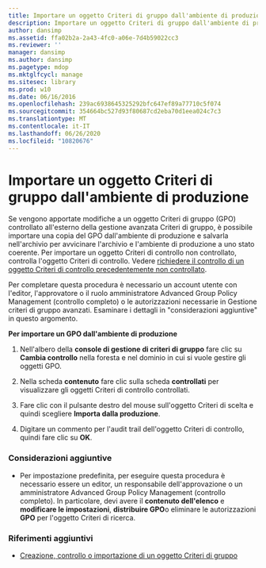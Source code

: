 ```yaml
---
title: Importare un oggetto Criteri di gruppo dall'ambiente di produzione
description: Importare un oggetto Criteri di gruppo dall'ambiente di produzione
author: dansimp
ms.assetid: ffa02b2a-2a43-4fc0-a06e-7d4b59022cc3
ms.reviewer: ''
manager: dansimp
ms.author: dansimp
ms.pagetype: mdop
ms.mktglfcycl: manage
ms.sitesec: library
ms.prod: w10
ms.date: 06/16/2016
ms.openlocfilehash: 239ac6938645325292bfc647ef89a77710c5f074
ms.sourcegitcommit: 354664bc527d93f80687cd2eba70d1eea024c7c3
ms.translationtype: MT
ms.contentlocale: it-IT
ms.lasthandoff: 06/26/2020
ms.locfileid: "10820676"
---
```

# Importare un oggetto Criteri di gruppo dall'ambiente di produzione


Se vengono apportate modifiche a un oggetto Criteri di gruppo (GPO) controllato all'esterno della gestione avanzata Criteri di gruppo, è possibile importare una copia del GPO dall'ambiente di produzione e salvarla nell'archivio per avvicinare l'archivio e l'ambiente di produzione a uno stato coerente. Per importare un oggetto Criteri di controllo non controllato, controlla l'oggetto Criteri di controllo. Vedere [richiedere il controllo di un oggetto Criteri di controllo precedentemente non controllato](request-control-of-a-previously-uncontrolled-gpo.md).

Per completare questa procedura è necessario un account utente con l'editor, l'approvatore o il ruolo amministratore Advanced Group Policy Management (controllo completo) o le autorizzazioni necessarie in Gestione criteri di gruppo avanzati. Esaminare i dettagli in "considerazioni aggiuntive" in questo argomento.

**Per importare un GPO dall'ambiente di produzione**

1.  Nell'albero della **console di gestione di criteri di gruppo** fare clic su **Cambia controllo** nella foresta e nel dominio in cui si vuole gestire gli oggetti GPO.

2.  Nella scheda **contenuto** fare clic sulla scheda **controllati** per visualizzare gli oggetti Criteri di controllo controllati.

3.  Fare clic con il pulsante destro del mouse sull'oggetto Criteri di scelta e quindi scegliere **Importa dalla produzione**.

4.  Digitare un commento per l'audit trail dell'oggetto Criteri di controllo, quindi fare clic su **OK**.

### Considerazioni aggiuntive

-   Per impostazione predefinita, per eseguire questa procedura è necessario essere un editor, un responsabile dell'approvazione o un amministratore Advanced Group Policy Management (controllo completo). In particolare, devi avere il **contenuto dell'elenco** e **modificare le impostazioni**, **distribuire GPO**o eliminare le autorizzazioni **GPO** per l'oggetto Criteri di ricerca.

### Riferimenti aggiuntivi

-   [Creazione, controllo o importazione di un oggetto Criteri di gruppo](creating-controlling-or-importing-a-gpo-editor.md)

 

 





